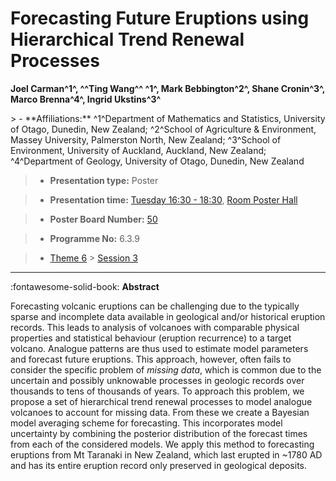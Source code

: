 # Forecasting Future Eruptions using Hierarchical Trend Renewal Processes

**Joel Carman^1^, ^^Ting Wang^^ ^1^, Mark Bebbington^2^, Shane Cronin^3^, Marco Brenna^4^, Ingrid Ukstins^3^**

<!-- more -->> - **Affiliations:** ^1^Department of Mathematics and Statistics, University of Otago, Dunedin, New Zealand; ^2^School of Agriculture & Environment, Massey University, Palmerston North, New Zealand; ^3^School of Environment, University of Auckland, Auckland, New Zealand; ^4^Department of Geology, University of Otago, Dunedin, New Zealand

> - **Presentation type:** Poster

> - **Presentation time:** [Tuesday 16:30 - 18:30](../sessions_comparison.md#__tabbed_2_6), [Room Poster Hall](../maps_venue.md#__tabbed_1_1)

> - **Poster Board Number:** [50](../map_poster_boards.md#tuesday)

> - **Programme No:** 6.3.9

> - [Theme 6](../theme6.md) > [Session 3](../sessions/session-6-3.md)

--- 

:fontawesome-solid-book: **Abstract**

Forecasting volcanic eruptions can be challenging due to the typically sparse and incomplete data available in geological and/or historical eruption records. This leads to analysis of volcanoes with comparable physical properties and statistical behaviour (eruption recurrence) to a target volcano. Analogue patterns are thus used to estimate model parameters and forecast future eruptions. This approach, however, often fails to consider the specific problem of *missing data*, which is common due to the uncertain and possibly unknowable processes in geologic records over thousands to tens of thousands of years. To approach this problem, we propose a set of hierarchical trend renewal processes to model analogue volcanoes to account for missing data. From these we create a Bayesian model averaging scheme for forecasting. This incorporates model uncertainty by combining the posterior distribution of the forecast times from each of the considered models. We apply this method to forecasting eruptions from Mt Taranaki in New Zealand, which last erupted in ~1780 AD and has its entire eruption record only preserved in geological deposits.

